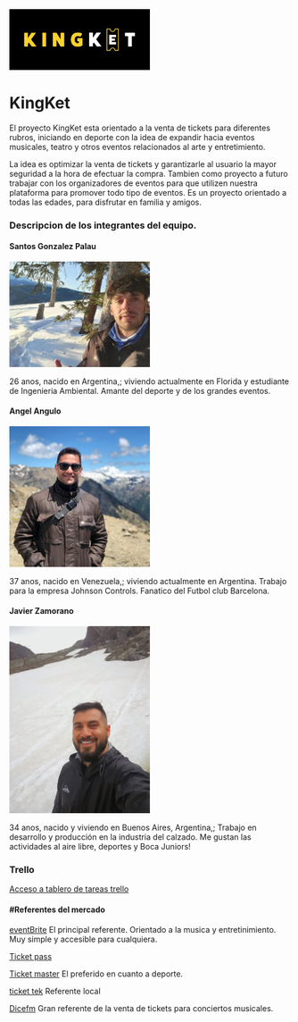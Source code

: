 <img src='sprint2/public/images/kingketLogo.jpg' width=50% text-align=center>
<h1 color=#F8D12F>KingKet</h1>

<p>El proyecto KingKet esta orientado a la venta de tickets para diferentes rubros, iniciando en deporte con la idea de expandir hacia eventos musicales, teatro y otros eventos relacionados al arte y entretimiento.</p>
<p>La idea es optimizar la venta de tickets y garantizarle al usuario la mayor seguridad a la hora de efectuar la compra. Tambien como proyecto a futuro trabajar con los organizadores de eventos para que utilizen nuestra plataforma para promover todo tipo de eventos.
Es un proyecto orientado a todas las edades, para disfrutar en familia y amigos.</p>

<h3 text-align=center>Descripcion de los integrantes del equipo.</h3>
<h4>Santos Gonzalez Palau</h4> 
<div>
<img src='images-integrantes\perfil-santos.jpg' width=50% text-align= center>
<p>26 anos, nacido en Argentina,; viviendo actualmente en Florida y estudiante de Ingenieria Ambiental. Amante del deporte y de los grandes     eventos.</p>
</div>

<h4>Angel Angulo </h4>
<div>
<img src='images-integrantes\Imagen_Angel_Angulo.jpg' width=50% text-align=center>
<p> 37 anos, nacido en Venezuela,; viviendo actualmente en Argentina. Trabajo para la empresa Johnson Controls. Fanatico del Futbol club Barcelona. </p>
</div>

<h4>Javier Zamorano</h4> 
<div>
<img src='images-integrantes\img-perfil-Javier-Zamorano.jpg' width=50% text-align= center>
<p>34 anos, nacido y viviendo en Buenos Aires, Argentina,; Trabajo en desarrollo y producción en la industria del calzado. Me gustan las actividades al aire libre, deportes y Boca Juniors! </p>
</div>
<h3>Trello</h3>
<a href="https://trello.com/b/ZQu5T9mm/proyecto-integrador-e-commerce-kingtek">Acceso a tablero de tareas trello</a>

<h4>#Referentes del mercado</h4>
<p> <a href="https://www.eventbrite.com/">eventBrite</a>  El principal referente. Orientado a la musica y entretinimiento. Muy simple y accesible para cualquiera.</p>
<p> <a href="https://ticketpass.org/"> Ticket pass</a></p>
<p> <a href="https://www.ticketmaster.com/ " >Ticket master</a> El preferido en cuanto a deporte. <p>
<p> <a href="https://www.ticketek.com.ar/"> ticket tek</a>   Referente local</p>
<p> <a href="https://dice.fm/">Dicefm</a>  Gran referente de la venta de tickets para conciertos musicales.</p>

